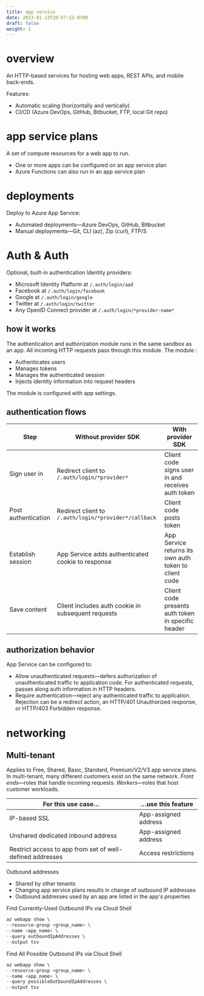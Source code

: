 ```yaml
---
title: app service
date: 2023-01-13T20:57:52-0700
draft: false
weight: 1
---
```


# overview
An HTTP-based services for hosting web apps, REST APIs, and mobile back-ends.

Features:
- Automatic scaling (horizontally and vertically)
- CI/CD (Azure DevOps, GitHub, Bitbucket, FTP, local Git repo)

# app service plans
A set of compute resources for a web app to run.
- One or more apps can be configured on an app service plan
- Azure Functions can also run in an app service plan

# deployments
Deploy to Azure App Service:
- Automated deployments—Azure DevOps, GitHub, Bitbucket
- Manual deployments—Git, CLI (az), Zip (curl), FTP/S

# Auth & Auth
Optional, built-in authentication
Identity providers:
- Microsoft Identity Platform at `/.auth/login/aad`
- Facebook at `/.auth/login/facebook`
- Google at `/.auth/login/google`
- Twitter at `/.auth/login/twitter`
- Any OpenID Connect provider at `/.auth/login/*provider-name*`

## how it works
The authentication and authorization module runs in the same sandbox as an app. All incoming HTTP requests pass through this module. The module :
- Authenticates users
- Manages tokens
- Manages the authenticated session
- Injects identity information into request headers

The module is configured with app settings.

## authentication flows
| Step                | Without provider SDK                                                          | With provider SDK                                     |
|---------------------|-------------------------------------------------------------------------------|-------------------------------------------------------|
| Sign user in        | Redirect client to `/.auth/login/*provider*`          | Client code signs user in and receives auth token     |
| Post authentication | Redirect client to `/.auth/login/*provider*/callback` | Client code posts token                               |
| Establish session   | App Service adds authenticated cookie to response                             | App Service returns its own auth token to client code |
| Save content        | Client includes auth cookie in subsequent requests                            | Client code presents auth token in specific header    |

## authorization behavior
App Service can be configured to:
- Allow unauthenticated requests—defers authorization of unauthenticated traffic to application code. For authenticated requests, passes along auth information in HTTP headers.
- Require authentication—reject any authenticated traffic to application. Rejection can be a redirect action, an HTTP/401 Unauthorized response, or HTTP/403 Forbidden response.

# networking
## Multi-tenant
Applies to Free, Shared, Basic, Standard, Premium/V2/V3 app service plans.
In multi-tenant, many different customers exist on the same network.
*Front ends*—roles that handle incoming requests.
*Workers*—roles that host customer workloads.

| For this use case…                                        | …use this feature    |
|-----------------------------------------------------------|----------------------|
| IP-based SSL                                              | App-assigned address |
| Unshared dedicated inbound address                        | App-assigned address |
| Restrict access to app from set of well-defined addresses | Access restrictions  |

Outbound addresses
- Shared by other tenants
- Changing app service plans results in change of outbound IP addresses
- Outbound addresses used by an app are listed in the app's properties

Find Currently-Used Outbound IPs via Cloud Shell
```powershell
az webapp show \
--resource-group <group_name> \
--name <app_name> \
--query outboundIpAddresses \
--output tsv
```
Find All Possible Outbound IPs via Cloud Shell
```powershell
az webapp show \
--resource-group <group_name> \
--name <app_name> \
--query possibleOutboundIpAddresses \
--output tsv
```
